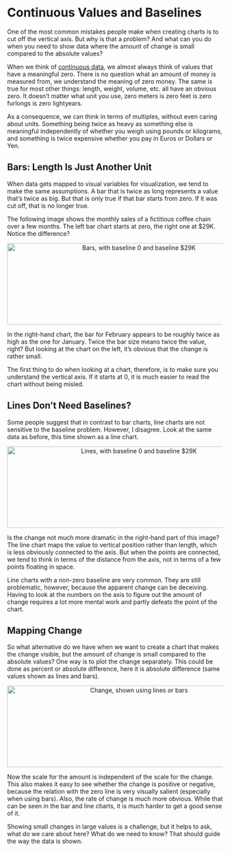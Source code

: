 # Continuous Values and Baselines

One of the most common mistakes people make when creating charts is to cut off the vertical axis. But why is that a problem? And what can you do when you need to show data where the amount of change is small compared to the absolute values?

When we think of <a title="Data: Continuous vs. Categorical" href="/basics/data-continuous-vs-categorical">continuous data</a>, we almost always think of values that have a meaningful zero. There is no question what an amount of money is measured from, we understand the meaning of zero money. The same is true for most other things: length, weight, volume, etc. all have an obvious zero. It doesn’t matter what unit you use, zero meters is zero feet is zero furlongs is zero lightyears.

As a consequence, we can think in terms of multiples, without even caring about units. Something being twice as heavy as something else is meaningful independently of whether you weigh using pounds or kilograms, and something is twice expensive whether you pay in Euros or Dollars or Yen.

## Bars: Length Is Just Another Unit

When data gets mapped to visual variables for visualization, we tend to make the same assumptions. A bar that is twice as long represents a value that’s twice as big. But that is only true if that bar starts from zero. If it was cut off, that is no longer true.

The following image shows the monthly sales of a fictitious coffee chain over a few months. The left bar chart starts at zero, the right one at $29K. Notice the difference?

<p align="center"><img class="aligncenter size-full wp-image-2336" alt="Bars, with baseline 0 and baseline $29K" src="https://media.eagereyes.org/wp-content/uploads/2013/04/baseline-bars.png" width="600" height="190" /></p>

In the right-hand chart, the bar for February appears to be roughly twice as high as the one for January. Twice the bar size means twice the value, right? But looking at the chart on the left, it’s obvious that the change is rather small.

The first thing to do when looking at a chart, therefore, is to make sure you understand the vertical axis. If it starts at 0, it is much easier to read the chart without being misled.

## Lines Don’t Need Baselines?

Some people suggest that in contrast to bar charts, line charts are not sensitive to the baseline problem. However, I disagree. Look at the same data as before, this time shown as a line chart.

<p align="center"><img class="aligncenter size-full wp-image-2338" alt="Lines, with baseline 0 and baseline $29K" src="https://media.eagereyes.org/wp-content/uploads/2013/04/baseline-lines.png" width="600" height="190" /></p>

Is the change not much more dramatic in the right-hand part of this image? The line chart maps the value to vertical position rather than length, which is less obviously connected to the axis. But when the points are connected, we tend to think in terms of the distance from the axis, not in terms of a few points floating in space.

Line charts with a non-zero baseline are very common. They are still problematic, however, because the apparent change can be deceiving. Having to look at the numbers on the axis to figure out the amount of change requires a lot more mental work and partly defeats the point of the chart.

## Mapping Change

So what alternative do we have when we want to create a chart that makes the change visible, but the amount of change is small compared to the absolute values? One way is to plot the change separately. This could be done as percent or absolute difference, here it is absolute difference (same values shown as lines and bars).

<p align="center"><img class="aligncenter size-full wp-image-2337" alt="Change, shown using lines or bars" src="https://media.eagereyes.org/wp-content/uploads/2013/04/baseline-change.png" width="600" height="190" /></p>

Now the scale for the amount is independent of the scale for the change. This also makes it easy to see whether the change is positive or negative, because the relation with the zero line is very visually salient (especially when using bars). Also, the rate of change is much more obvious. While that can be seen in the bar and line charts, it is much harder to get a good sense of it.

Showing small changes in large values is a challenge, but it helps to ask, what do we care about here? What do we need to know? That should guide the way the data is shown.
